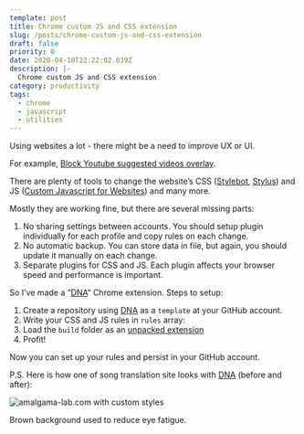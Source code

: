 ```yaml
---
template: post
title: Chrome custom JS and CSS extension
slug: /posts/chrome-custom-js-and-css-extension
draft: false
priority: 0
date: 2020-04-18T22:22:02.039Z
description: |-
  Chrome custom JS and CSS extension
category: productivity
tags:
  - chrome
  - javascript
  - utilities
---
```


Using websites a lot - there might be a need to improve UX or UI.

For example, [Block Youtube suggested videos overlay](/posts/block-youtube-suggested-videos-overlay).

There are plenty of tools to change the website’s CSS ([Stylebot](https://chrome.google.com/webstore/detail/stylebot/oiaejidbmkiecgbjeifoejpgmdaleoha?hl=en), [Stylus](https://chrome.google.com/webstore/detail/stylus/clngdbkpkpeebahjckkjfobafhncgmne?hl=en)) and JS ([Custom Javascript for Websites](https://chrome.google.com/webstore/detail/custom-javascript-for-web/ddbjnfjiigjmcpcpkmhogomapikjbjdk?hl=en)) and many more.

Mostly they are working fine, but there are several missing parts:

1. No sharing settings between accounts. You should setup plugin individually for each profile and copy rules on each change.
2. No automatic backup. You can store data in file, but again, you should update it manually on each change.
3. Separate plugins for CSS and JS. Each plugin affects your browser speed and performance is important.

So I’ve made a ”[DNA](https://github.com/dospolov/dna)” Chrome extension. Steps to setup:

1. Create a repository using [DNA](https://github.com/dospolov/dna) as a `template` at your GitHub account.
2. Write your CSS and JS rules in `rules` array:
3. Load the `build` folder as an [unpacked extension](https://webkul.com/blog/how-to-install-the-unpacked-extension-in-chrome/)
4. Profit!

Now you can set up your rules and persist in your GitHub account.

P.S. Here is how one of song translation site looks with [DNA](https://github.com/dospolov/dna) (before and after):

![amalgama-lab.com with custom styles](/media/dna-1/dna-2.png 'amalgama-lab.com with custom styles')

Brown background used to reduce eye fatigue.

